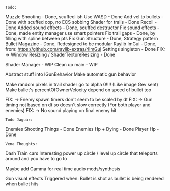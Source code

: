 	Todo:

Muzzle Shooting		- Done, scuffed-ish
Use WASD			- Done
Add vel to bullets	- Done with scuffed oop, no ECS sobbing
Shader for trails	- Done
Recoil				- Done
Added sound effects	- Done, scuffed destructor
Fix sound effects	- Done, made entity manager use smart pointers
Fix trail gaps		- Done, by filling with spline between pts
Fix Gun Structure	- Done, Strategy pattern
Bullet Magazine		- Done, Redesigned to be modular
Raylib ImGui 		- Done, from: https://github.com/raylib-extras/rlImGui
Settings singleton	- Done
FIX: -> Window Resizing / ShaderTextureResizing		- Done


Shader Manager		- WIP
Clean up main		- WIP


Abstract stuff into IGunBehavior
Make automatic gun behavior

Make random pixels in trail shader go to alpha 0!!!! (Like image Gev sent)
Make bullet's percentOfOwnerVelocity depend on speed of bullet too

FIX: -> Enemy spawn timers don't seem to be scaled by dt
FIX: -> Gun timing not based on dt so doesn't slow correctly (For both player and enemies)
FIX: -> No sound playing on final enemy hit


	Todo Jaguar:
Enemies Shooting Things	- Done
Enemies Hp + Dying		- Done
Player Hp				- Done


	Vena Thoughts:

Dash
Train cars
Interesting power up circle / level up circle that teleports around and you have to go to

Maybe add Gamma for real time audio mods/synthesis


Gun visual effects
Triggered when:
	Bullet is shot
	as bullet is being rendered
	when bullet hits